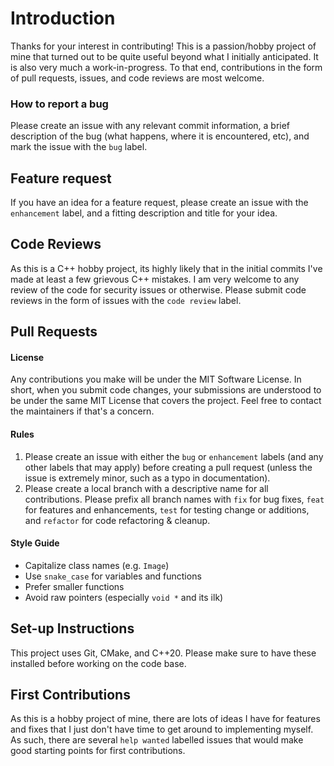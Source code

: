 # Introduction

Thanks for your interest in contributing! This is a passion/hobby project of mine that turned out to be quite useful beyond what I initially anticipated. It is also very much a work-in-progress. To that end, contributions in the form of pull requests, issues, and code reviews are most welcome.

### How to report a bug

Please create an issue with any relevant commit information, a brief description of the bug (what happens, where it is encountered, etc), and mark the issue with the `bug` label.

## Feature request

If you have an idea for a feature request, please create an issue with the `enhancement` label, and a fitting description and title for your idea.

## Code Reviews

As this is a C++ hobby project, its highly likely that in the initial commits I've made at least a few grievous C++ mistakes. I am very welcome to any review of the code for security issues or otherwise. Please submit code reviews in the form of issues with the `code review` label.

## Pull Requests

#### License

Any contributions you make will be under the MIT Software License. In short, when you submit code changes, your submissions are understood to be under the same MIT License that covers the project. Feel free to contact the maintainers if that's a concern.

#### Rules

1. Please create an issue with either the `bug` or `enhancement` labels (and any other labels that may apply) before creating a pull request (unless the issue is extremely minor, such as a typo in documentation).
2. Please create a local branch with a descriptive name for all contributions. Please prefix all branch names with `fix` for bug fixes, `feat` for features and enhancements, `test` for testing change or additions, and `refactor` for code refactoring & cleanup.

#### Style Guide

- Capitalize class names (e.g. `Image`)
- Use `snake_case` for variables and functions
- Prefer smaller functions
- Avoid raw pointers (especially `void *` and its ilk)

## Set-up Instructions

This project uses Git, CMake, and C++20. Please make sure to have these installed before working on the code base.

## First Contributions

As this is a hobby project of mine, there are lots of ideas I have for features and fixes that I just don't have time to get around to implementing myself. As such, there are several `help wanted` labelled issues that would make good starting points for first contributions.
